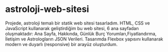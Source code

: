 # astroloji-web-sitesi
Projede, astroloji temalı bir statik web sitesi tasarladım. HTML, CSS ve JavaScript kullanarak geliştirdiğim bu web sitesi, 6 ana sayfadan oluşmaktadır: Ana Sayfa,  Hakkında, Günlük Burç Yorumları,Fiyatlandırma, İletişim ve Astrologların JSON Verileri. Tasarımda Flexbox yapısını kullanarak modern ve duyarlı (responsive) bir  arayüz oluşturdum.  

